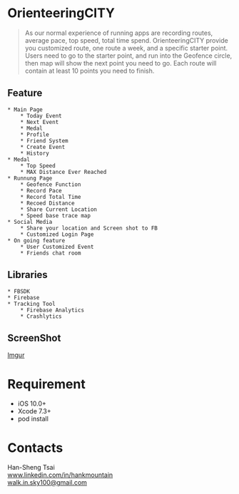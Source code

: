 # OrienteeringCITY
> As our normal experience of running apps are recording routes, average pace, top speed, total time spend. OrienteeringCITY provide you customized route, one route a week, and a specific starter point. Users need to go to the starter point, and run into the Geofence circle, then map will show the next point you need to go. Each route will contain at least 10 points you need to finish.

## Feature
    * Main Page
        * Today Event
        * Next Event
        * Medal
        * Profile
        * Friend System
        * Create Event
        * History
    * Medal
        * Top Speed
        * MAX Distance Ever Reached
    * Runnung Page
        * Geofence Function
        * Record Pace
        * Record Total Time
        * Recoed Distance
        * Share Current Location
        * Speed base trace map
    * Social Media
        * Share your location and Screen shot to FB
        * Customized Login Page
    * On going feature
        * User Customized Event
        * Friends chat room

## Libraries
    * FBSDK
    * Firebase
    * Tracking Tool
        * Firebase Analytics
        * Crashlytics

## ScreenShot
[Imgur](http://i.imgur.com/mhwiAg1.png)

# Requirement
* iOS 10.0+
* Xcode 7.3+
* pod install

# Contacts
Han-Sheng Tsai
<br>www.linkedin.com/in/hankmountain
<br>walk.in.sky100@gmail.com






